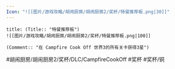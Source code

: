 ```yaml
---
Icon: "![[图片/游戏攻略/胡闹厨房/胡闹厨房2/奖杯/特餐推荐板.png|30]]"
---
```

```ad-common-bronze-trophy
title: (Title:: "特餐推荐板")
![[图片/游戏攻略/胡闹厨房/胡闹厨房2/奖杯/特餐推荐板.png|100]]

(Comment:: "在 Campfire Cook Off 世界3的所有关卡获得3星")
```

#胡闹厨房/胡闹厨房2/奖杯/DLC/CampfireCookOff #奖杯 #奖杯/铜
